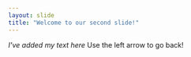 ```yaml
---
layout: slide
title: "Welcome to our second slide!"
---
```

_I've added my text here_
Use the left arrow to go back!
